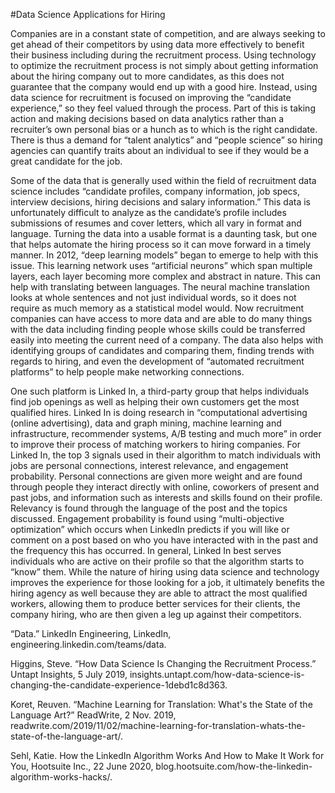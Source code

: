 #Data Science Applications for Hiring

Companies are in a constant state of competition, and are always seeking to get ahead of their competitors by using data more effectively to benefit their business including during the recruitment process. Using technology to optimize the recruitment process is not simply about getting information about the hiring company out to more candidates, as this does not guarantee that the company would end up with a good hire. Instead, using data science for recruitment is focused on improving the “candidate experience,” so they feel valued through the process. Part of this is taking action and making decisions based on data analytics rather than a recruiter’s own personal bias or a hunch as to which is the right candidate. There is thus a demand for “talent analytics” and “people science” so hiring agencies can quantify traits about an individual to see if they would be a great candidate for the job.

Some of the data that is generally used within the field of recruitment data science includes “candidate profiles, company information, job specs, interview decisions, hiring decisions and salary information.” This data is unfortunately difficult to analyze as the candidate’s profile includes submissions of resumes and cover letters, which all vary in format and language. Turning the data into a usable format is a daunting task, but one that helps automate the hiring process so it can move forward in a timely manner. In 2012, “deep learning models” began to emerge to help with this issue. This learning network uses “artificial neurons” which span multiple layers, each layer becoming more complex and abstract in nature. This can help with translating between languages. The neural machine translation looks at whole sentences and not just individual words, so it does not require as much memory as a statistical model would. Now recruitment companies can have access to more data and are able to do many things with the data including finding people whose skills could be transferred easily into meeting the current need of a company. The data also helps with identifying groups of candidates and comparing them, finding trends with regards to hiring, and even the development of “automated recruitment platforms” to help people make networking connections.

One such platform is Linked In, a third-party group that helps individuals find job openings as well as helping their own customers get the most qualified hires. Linked In is doing research in “computational advertising (online advertising), data and graph mining, machine learning and infrastructure, recommender systems, A/B testing and much more” in order to improve their process of matching workers to hiring companies. For Linked In, the top 3 signals used in their algorithm to match individuals with jobs are personal connections, interest relevance, and engagement probability. Personal connections are given more weight and are found through people they interact directly with online, coworkers of present and past jobs, and information such as interests and skills found on their profile. Relevancy is found through the language of the post and the topics discussed. Engagement probability is found using “multi-objective optimization” which occurs when LinkedIn predicts if you will like or comment on a post based on who you have interacted with in the past and the frequency this has occurred. In general, Linked In best serves individuals who are active on their profile so that the algorithm starts to “know” them. While the nature of hiring using data science and technology improves the experience for those looking for a job, it ultimately benefits the hiring agency as well because they are able to attract the most qualified workers, allowing them to produce better services for their clients, the company hiring, who are then given a leg up against their competitors.  
 
“Data.” LinkedIn Engineering, LinkedIn, engineering.linkedin.com/teams/data. 

Higgins, Steve. “How Data Science Is Changing the Recruitment Process.” Untapt Insights, 5 July 2019, insights.untapt.com/how-data-science-is-changing-the-candidate-experience-1debd1c8d363. 

Koret, Reuven. “Machine Learning for Translation: What's the State of the Language Art?” ReadWrite, 2 Nov. 2019, readwrite.com/2019/11/02/machine-learning-for-translation-whats-the-state-of-the-language-art/. 

Sehl, Katie. How the LinkedIn Algorithm Works And How to Make It Work for You, Hootsuite Inc., 22 June 2020, blog.hootsuite.com/how-the-linkedin-algorithm-works-hacks/. 
